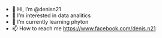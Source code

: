 - 👋 Hi, I’m @denisn21
- 👀 I’m interested in data analitics
- 🌱 I’m currently learning phyton
- 📫 How to reach me https://www.facebook.com/denis.n21

<!---
denisn21/denisn21 is a ✨ special ✨ repository because its `README.md` (this file) appears on your GitHub profile.
You can click the Preview link to take a look at your changes.
--->

